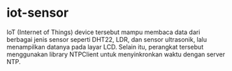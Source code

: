 # iot-sensor
IoT (Internet of Things) device tersebut mampu membaca data dari berbagai jenis sensor seperti DHT22, LDR, dan sensor ultrasonik, lalu menampilkan datanya pada layar LCD. Selain itu, perangkat tersebut menggunakan library NTPClient untuk menyinkronkan waktu dengan server NTP.
